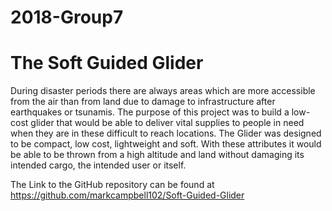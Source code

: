 # 2018-Group7
# The Soft Guided Glider

During disaster periods there are always areas which are more accessible from the air than from land due to damage to infrastructure after earthquakes or tsunamis. The purpose of this project was to build a low-cost glider that would be able to deliver vital supplies to people in need when they are in these difficult to reach locations. The Glider was designed to be compact, low cost, lightweight and soft. With these attributes it would be able to be thrown from a high altitude and land without damaging its intended cargo, the intended user or itself.

The Link to the GitHub repository can be found at https://github.com/markcampbell102/Soft-Guided-Glider
